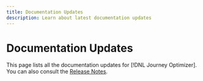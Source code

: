 ```yaml
---
title: Documentation Updates
description: Learn about latest documentation updates
---
```


# Documentation Updates

This page lists all the documentation updates for [!DNL Journey Optimizer].
You can also consult the [Release Notes](release-notes.md).